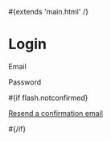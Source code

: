 \#{extends 'main.html' /}

# Login

Email

Password

\#{if flash.notconfirmed}

<a href="@%7BApplication.resendConfirmation(flash.notconfirmed)%7D" class="action">Resend a confirmation email</a>

\#{/if}
